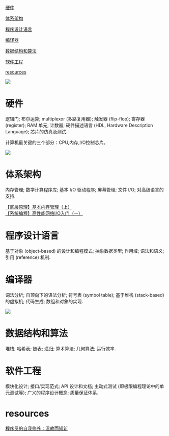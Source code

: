 [硬件](#硬件)

[体系架构](#体系架构)

[程序设计语言](#程序设计语言)

[编译器](#编译器)

[数据结构和算法](#数据结构和算法)

[软件工程](#软件工程)

[resources](#resources)

![](https://raw.githubusercontent.com/Xianzhan/resources/master/pictures/20180425152407.png)

# 硬件

逻辑门; 布尔运算; multiplexor (多路复用器); 触发器 (flip-flop); 寄存器 (register); RAM 单元; 计数器; 硬件描述语言 (HDL, Hardware Description Language); 芯片的仿真及测试.

计算机最关键的三个部分：CPU,内存,I/O控制芯片。

![](https://raw.githubusercontent.com/Xianzhan/resources/master/pictures/20180412105858.png)

# 体系架构

内存管理; 数学计算程序库; 基本 I/O 驱动程序; 屏幕管理; 文件 I/O; 对高级语言的支持.

[【底层原理】基本内存管理（上）](https://mp.weixin.qq.com/s/MGEMmrCxTfi8K8spebsC_w)<br>
[【系统编程】高性能网络I/O入门（一）](https://mp.weixin.qq.com/s/IUlwCPvf8okbHsbfd1q2rA)

# 程序设计语言

基于对象 (object-based) 的设计和编程模式; 抽象数据类型; 作用域; 语法和语义; 引用 (reference) 机制.

# 编译器

词法分析; 自顶向下的语法分析; 符号表 (symbol table); 基于堆栈 (stack-based) 的虚拟机; 代码生成; 数组和对象的实现.

![](https://raw.githubusercontent.com/Xianzhan/resources/master/pictures/20180503102918.png)

# 数据结构和算法

堆栈; 哈希表; 链表; 递归; 算术算法; 几何算法; 运行效率.

# 软件工程

模块化设计; 接口/实现范式; API 设计和文档; 主动式测试 (即极限编程理论中的单元测试等); 广义的程序设计概念; 质量保证体系.

# resources

[程序员的自我修养：温故而知新](https://mp.weixin.qq.com/s/8rQKJxFaFDznrTRHmVNNQA)
